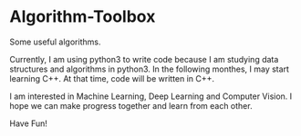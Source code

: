 # Algorithm-Toolbox
Some useful algorithms.

Currently, I am using python3 to write code because I am studying data structures and algorithms in python3. In the following monthes, I may start learning C++. At that time, code will be written in C++.

I am interested in Machine Learning, Deep Learning and Computer Vision. I hope we can make progress together and learn from each other.

Have Fun!
